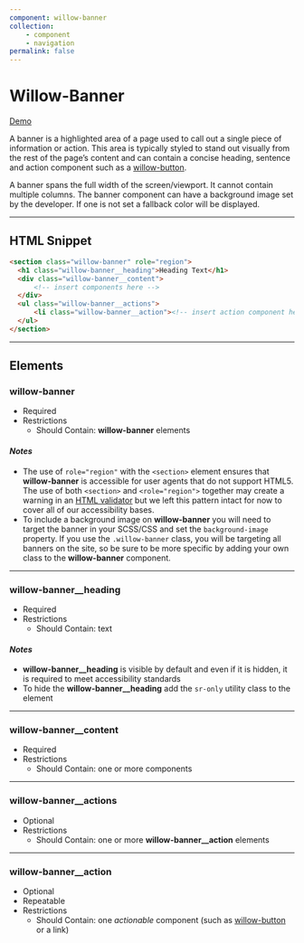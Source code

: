 ```yaml
---
component: willow-banner
collection:
    - component
    - navigation
permalink: false
---
```

# **Willow-Banner**

[Demo](http://codepen.io/team/UnumUX/pen/YZNzQM)

A banner is a highlighted area of a page used to call out a single piece of information or action. This area is typically styled to stand out visually from the rest of the page’s content and can contain a concise heading, sentence and action component such as a [willow-button](../button).

A banner spans the full width of the screen/viewport. It cannot contain multiple columns. The banner component can have a background image set by the developer. If one is not set a fallback color will be displayed.

---

## HTML Snippet

```html
<section class="willow-banner" role="region">
  <h1 class="willow-banner__heading">Heading Text</h1>
  <div class="willow-banner__content">
      <!-- insert components here -->
  </div>
  <ul class="willow-banner__actions">
      <li class="willow-banner__action"><!-- insert action component here --></li>
  </ul>
</section>
```

---

## Elements

### willow-banner

- Required
- Restrictions
  - Should Contain: **willow-banner** elements

#### _Notes_

- The use of `role="region"` with the `<section>` element ensures that **willow-banner** is accessible for user agents that do not support HTML5. The use of both `<section>` and `<role="region">` together may create a warning in an [HTML validator](https://validator.w3.org/) but we left this pattern intact for now to cover all of our accessibility bases.
- To include a background image on **willow-banner** you will need to target the banner in your SCSS/CSS and set the `background-image` property. If you use the `.willow-banner` class, you will be targeting all banners on the site, so be sure to be more specific by adding your own class to the **willow-banner** component.

---

### willow-banner__heading

- Required
- Restrictions
  - Should Contain: text

#### _Notes_

- **willow-banner__heading** is visible by default and even if it is hidden, it is required to meet accessibility standards
- To hide the **willow-banner__heading** add the `sr-only` utility class to the element

---

### willow-banner__content

- Required
- Restrictions
  - Should Contain: one or more components

---

### willow-banner__actions

- Optional
- Restrictions
  - Should Contain: one or more **willow-banner__action** elements

---

### willow-banner__action

- Optional
- Repeatable
- Restrictions
  - Should Contain: one _actionable_ component (such as [willow-button](../button) or a link)